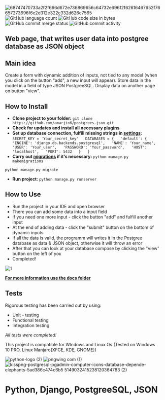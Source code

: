 ![68747470733a2f2f696d672e736869656c64732e696f2f62616467652f76657273696f6e2d312e322e332d626c7565](https://user-images.githubusercontent.com/86531927/156447715-47323250-a4d0-400d-914c-df659d1666c6.svg)
![GitHub language count](https://img.shields.io/github/languages/count/amarjin6/postgrees-json?color=red&logo=Github) 
![GitHub code size in bytes](https://img.shields.io/github/languages/code-size/amarjin6/postgrees-json?logo=gitbook&logoColor=green)
![GitHub commit merge status](https://img.shields.io/github/commit-status/amarjin6/postgrees-json/master/2d50390640570bbef9d750d0beaace5fb8f9508a)
![GitHub commit activity](https://img.shields.io/github/commit-activity/m/amarjin6/postgrees-json?label=activity&logo=Python&logoColor=yellow)
## Web page, that writes user data into postgree database as JSON object

## Main idea
Create a form with dynamic addition of inputs, not tied to any model (when you click on the button "add", a new input will appear). Store data in the model in a field of type JSON PostgreeSQL. Display data on another page on button "view".

## How to Install
* **Clone project to your folder:** `git clone https://github.com/amarjin6/postgrees-json.git`
* **Check for updates and install all necessary [plugins](https://github.com/amarjin6/postgrees-json/tree/master/requirements)**
* **Set up database connection, fulfill missing strings in [settings](https://github.com/amarjin6/postgrees-json/blob/master/project_2/project_2/settings.py):**
`SECRET_KEY = 'Your_secret_key'  
DATABASES = {  
    'default': {  
        'ENGINE': 'django.db.backends.postgresql',  
        'NAME': 'Your_name',  
        'USER': 'Your_user',  
        'PASSWORD': 'Your_password',  
        'HOST': 'localhost',  
        'PORT': 5432  
    }  
}`
* **Сarry out [migrations](https://github.com/amarjin6/postgrees-json/tree/master/project_2/main/migrations) if it's necessary:**
`python manage.py makemigrations`

`python manage.py migrate`
* **Run project:**
`python manage.py runserver`
## How to Use
* Run the project in your IDE and open browser
* There you can add some data into a input field
* If you need one more input - click the button "add" and fulfill another input
* At the end of adding data - click the "submit" button on the bottom of dynamic inputs
* If all the data is valid, the programm will writes it in the Postgree database as data & JSON object, otherwise it will throw an error
* After that you can look at your database compose by clicking the "view" button on the left of you
* Completed!

![1](https://user-images.githubusercontent.com/86531927/156452131-e0f61519-0871-41d2-809a-2e88ba3d4fb6.jpg)
  
[**For more information use the docs folder**](https://github.com/amarjin6/postgrees-json/tree/master/docs/docs.md)

## Tests
Rigorous testing has been carried out by using:
* Unit - testing
* Functional testing
* Integration testing

*All tests were completed!*

This project is compatible for WIndows and Linux Os
(Tested on Windows 10 PRO, Linux Manjaro(XFCE, KDE, GNOME))

![python-logo (2)](https://user-images.githubusercontent.com/86531927/156536220-5db566c6-9e2d-4c92-a239-2292bad68333.png)
![pngwing com (1)](https://user-images.githubusercontent.com/86531927/156533882-4e032fde-da53-4e4d-b0cf-498cbaa98eea.png)
![kisspng-postgresql-pgadmin-computer-icons-database-depende-elephants-5ad386c474c6b5 5149032415238120364783 (2)](https://user-images.githubusercontent.com/86531927/156536817-2becbc13-c4b4-4f49-b133-6c1940e4fd91.png)

# Python, Django, PostgreeSQL, JSON
